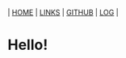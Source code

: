 ---
---

| [HOME](https://joshste.github.io/os212/) | [LINKS](https://joshste.github.io/os212/LINKS/) | [GITHUB](https://github.com/joshste/os212) | [LOG](https://joshste.github.io/os212/TXT/mylog.txt) |

# Hello!
